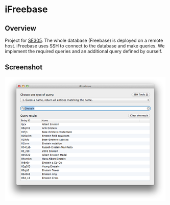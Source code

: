 # iFreebase
## Overview
Project for [SE305](http://www.cs.sjtu.edu.cn/~kzhu/se305/). The whole database (Freebase) is deployed on a remote host. iFreebase uses SSH to connect to the database and make queries. We implement the required queries and an additional query defined by ourself.
## Screenshot
![iFreebase](/Screenshot/ifreebase.png?raw=true "iFreebase")
